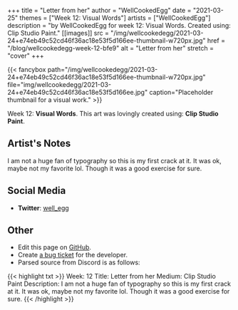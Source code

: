 +++
title =       "Letter from her"
author =      "WellCookedEgg"
date =        "2021-03-25"
themes =      ["Week 12: Visual Words"]
artists =     ["WellCookedEgg"]
description = "by WellCookedEgg for week 12: Visual Words. Created using: Clip Studio Paint."
[[images]]
      src = "/img/wellcookedegg/2021-03-24+e74eb49c52cd46f36ac18e53f5d166ee-thumbnail-w720px.jpg"
      href = "/blog/wellcookedegg-week-12-bfe9"
      alt = "Letter from her"
      stretch = "cover"
+++


{{< fancybox path="/img/wellcookedegg/2021-03-24+e74eb49c52cd46f36ac18e53f5d166ee-thumbnail-w720px.jpg" file="img/wellcookedegg/2021-03-24+e74eb49c52cd46f36ac18e53f5d166ee.jpg" caption="Placeholder thumbnail for a visual work." >}}


Week 12: **Visual Words**. This art was lovingly created using: **Clip Studio Paint**.

## Artist's Notes

I am not a huge fan of typography so this is my first crack at it. It was ok, maybe not my favorite lol. Though it was a good exercise for sure.

## Social Media

- **Twitter**: <a href='https://twitter.com/well_egg' target='_blank'>well_egg</a>

## Other

- Edit this page on [GitHub](https://github.com/teaminkling/web-refresh/edit/main/content/blog/wellcookedegg-week-12-bfe9.md).
- Create [a bug ticket](https://github.com/teaminkling/web-refresh/issues/new?assignees=&labels=bug&template=problem-report.md&title=) for the developer.
- Parsed source from Discord is as follows:

{{< highlight txt >}}
Week: 12
Title: Letter from her
Medium: Clip Studio Paint
Description: I am not a huge fan of typography so this is my first crack at it. It was ok, maybe not my favorite lol. Though it was a good exercise for sure.
{{< /highlight >}}